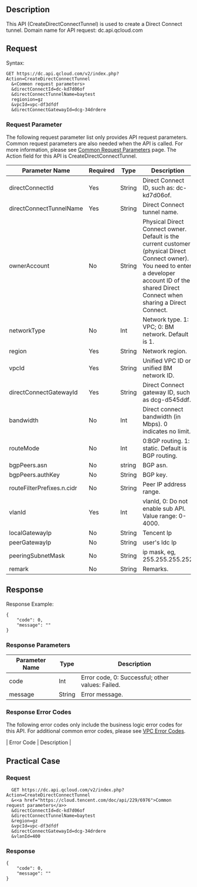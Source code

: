 ## Description
 
This API (CreateDirectConnectTunnel) is used to create a Direct Connect tunnel.
Domain name for API request: dc.api.qcloud.com 

## Request

Syntax:
```
GET https://dc.api.qcloud.com/v2/index.php?Action=CreateDirectConnectTunnel
  &<Common request parameters>
  &directConnectId=dc-kd7d06of
  &directConnectTunnelName=baytest
  regionion=gz
  &vpcId=vpc-df3dfdf
  &directConnectGatewayId=dcg-34drdere
```

### Request Parameter

The following request parameter list only provides API request parameters. Common request parameters are also needed when the API is called. For more information, please see <a href="/doc/api/372/4153" title="Common Request Parameters">Common Request Parameters</a> page. The Action field for this API is CreateDirectConnectTunnel.

| Parameter Name | Required | Type | Description |
|---------|---------|---------|---------|
| directConnectId | Yes | String | Direct Connect ID, such as: dc-kd7d06of. | 
| directConnectTunnelName | Yes | String | Direct Connect tunnel name. | 
| ownerAccount | No | String | Physical Direct Connect owner. Default is the current customer (physical Direct Connect owner). You need to enter a developer account ID of the shared Direct Connect when sharing a Direct Connect. |
| networkType | No | Int | Network type. 1: VPC; 0: BM network. Default is 1. |
| region | Yes | String | Network region. |
| vpcId | Yes | String | Unified VPC ID or unified BM network ID. |
| directConnectGatewayId | Yes | String | Direct Connect gateway ID, such as dcg-d545ddf. |
| bandwidth | No | Int | Direct connect bandwidth (in Mbps). 0 indicates no limit. |
| routeMode | No | Int | 0:BGP routing. 1: static. Default is BGP routing. |
| bgpPeers.asn | No | string | BGP asn. |
| bgpPeers.authKey | No | String | BGP key. |
| routeFilterPrefixes.n.cidr | No | String | Peer IP address range. |
| vlanId | Yes | Int | vlanId, 0: Do not enable sub API. Value range: 0-4000. |
| localGatewayIp | No | String | Tencent Ip |
| peerGatewayIp | No | String | user's Idc Ip |
| peeringSubnetMask | No | String | ip mask, eg, 255.255.255.252|
| remark | No | String | Remarks. |


## Response
Response Example:
```
{
    "code": 0,
    "message": ""
}
```
### Response Parameters
| Parameter Name | Type | Description |
|---------|---------|---------|
| code | Int | Error code, 0: Successful; other values: Failed. |
| message | String | Error message. |


### Response Error Codes
The following error codes only include the business logic error codes for this API. For additional common error codes, please see <a href="https://cloud.tencent.com/doc/api/245/4924" title="VPC Error Codes">VPC Error Codes</a>.
 
| Error Code | Description |


## Practical Case
 
### Request
```
  GET https://dc.api.qcloud.com/v2/index.php?Action=CreateDirectConnectTunnel
  &<<a href="https://cloud.tencent.com/doc/api/229/6976">Common request parameters</a>>
  &directConnectId=dc-kd7d06of
  &directConnectTunnelName=baytest
  &region=gz
  &vpcId=vpc-df3dfdf
  &directConnectGatewayId=dcg-34drdere
  &vlanId=400
```
### Response

```
{
    "code": 0,
    "message": ""
}
```



